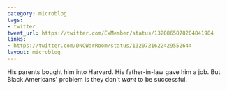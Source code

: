 ```yaml
---
category: microblog
tags:
- twitter
tweet_url: https://twitter.com/ExMember/status/1320865878204841984
links:
- https://twitter.com/DNCWarRoom/status/1320721622429552644
layout: microblog
---
```

His parents bought him into Harvard. His father-in-law gave him a job. But Black Americans' problem is they don't *want* to be successful.
